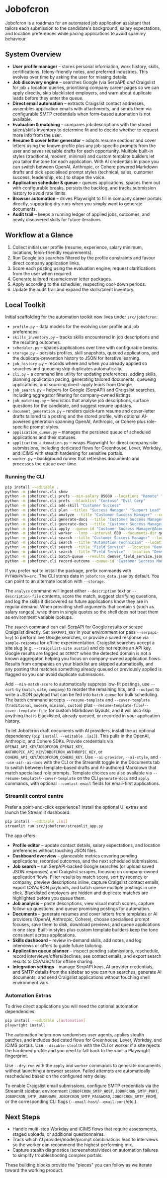 # Jobofcron

Jobofcron is a roadmap for an automated job application assistant that tailors each submission to the candidate's background, salary expectations, and location preferences while pacing applications to avoid spammy behaviour.

## System Overview
- **User profile manager** – stores personal information, work history, skills, certifications, felony-friendly notes, and preferred industries. This evolves over time by asking the user for missing details.
- **Job discovery engine** – searches Google (via SerpAPI) *and* Craigslist for job + location queries, prioritising company career pages so we can apply directly, skip blacklisted employers, and warn about duplicate leads before they enter the queue.
- **Direct email automation** – extracts Craigslist contact addresses, assembles application emails with attachments, and sends them via configurable SMTP credentials when form-based automation is not available.
- **Evaluation & matching** – compares job descriptions with the stored talent/skills inventory to determine fit and to decide whether to request more info from the user.
- **Resume & cover letter generator** – adapts resume sections and cover letters using the known profile plus any job-specific prompts from the user and saves reusable drafts for each opportunity. Multiple built-in styles (traditional, modern, minimal) and custom template builders let you tailor the tone for each application. With AI credentials in place you can switch between OpenAI, Anthropic, or Cohere powered Markdown drafts and pick specialised prompt styles (technical, sales, customer success, leadership, etc.) to shape the voice.
- **Application scheduler & queue** – queues applications, spaces them out with configurable breaks, persists the backlog, and tracks submission history to avoid rate limits.
- **Browser automation** – drives Playwright to fill in company career portals directly, supporting dry runs when you simply want to generate documents.
- **Audit trail** – keeps a running ledger of applied jobs, outcomes, and newly discovered skills for future iterations.

## Workflow at a Glance
1. Collect initial user profile (resume, experience, salary minimum, locations, felon-friendly requirements).
2. Run Google job searches filtered by the profile constraints and favour direct company application links.
3. Score each posting using the evaluation engine; request clarifications from the user when required.
4. Generate tailored resume/cover letter packages.
5. Apply according to the scheduler, respecting cool-down periods.
6. Update the audit trail and expand the skills/talent inventory.

## Local Toolkit

Initial scaffolding for the automation toolkit now lives under ``src/jobofcron``:

- ``profile.py`` – data models for the evolving user profile and job preferences.
- ``skills_inventory.py`` – tracks skills encountered in job descriptions and the resulting outcomes.
- ``scheduler.py`` – spaces applications over time with configurable breaks.
- ``storage.py`` – persists profiles, skill snapshots, queued applications, and the duplicate-prevention history to JSON for iterative learning.
- ``job_history.py`` – records where and when you already applied so searches and queueing skip duplicates automatically.
- ``cli.py`` – a command line utility for updating preferences, adding skills, planning application pacing, generating tailored documents, queueing applications, and sourcing direct-apply leads from Google.
- ``job_search.py`` – helpers for Google (SerpAPI) and Craigslist searches, including aggregator filtering for company-owned listings.
- ``job_matching.py`` – heuristics that analyse job descriptions, surface questions for the candidate, and suggest resume updates.
- ``document_generation.py`` – renders quick-turn resume and cover-letter drafts tailored to a posting and the stored profile, with optional AI-powered generation spanning OpenAI, Anthropic, or Cohere plus role-specific prompt styles.
- ``application_queue.py`` – manages the persisted queue of scheduled applications and their statuses.
- ``application_automation.py`` – wraps Playwright for direct company-site submissions, including dedicated flows for Greenhouse, Lever, Workday, and iCIMS with stealth hardening for sensitive portals.
- ``worker.py`` – background runner that refreshes documents and processes the queue over time.

### Running the CLI

```bash
pip install --editable .
python -m jobofcron.cli show
python -m jobofcron.cli prefs --min-salary 85000 --locations "Remote" "Austin, TX"
python -m jobofcron.cli prefs --blacklist "Contoso" "Evil Corp"
python -m jobofcron.cli add-skill "Customer Success"
python -m jobofcron.cli plan --titles "Success Manager" "Support Lead" --companies "Acme" "Globex"
python -m jobofcron.cli analyze --title "Customer Success Manager" --company "Acme" --location "Remote" --salary '$70,000 - $90,000' --description-file posting.txt
python -m jobofcron.cli generate-docs --title "Customer Success Manager" --company "Acme" --location "Remote" --salary '$70,000 - $90,000' --description-file posting.txt --output-dir generated_documents --enqueue --apply-at 2024-05-01T09:30 --apply-url https://careers.example.com/apply
python -m jobofcron.cli generate-docs --title "Customer Success Manager" --company "Acme" --location "Remote" --salary '$70,000 - $90,000' --description-file posting.txt --use-ai --ai-provider anthropic --ai-model claude-3-sonnet-20240229 --ai-style technical --output-dir generated_documents
python -m jobofcron.cli apply --queue-id "Customer Success Manager@Acme" --ai-docs --ai-provider cohere --ai-style customer_success --disable-stealth --dry-run
python -m jobofcron.cli worker --loop --interval 600 --documents-dir generated_documents
python -m jobofcron.cli search --title "Customer Success Manager" --location "Austin, TX" --limit 5 --direct-only --sample-response samples/serpapi_demo_response.json --verbose
python -m jobofcron.cli search --title "Automation Technician" --location "Portland" --provider craigslist --limit 10
python -m jobofcron.cli search --title "Field Service" --location "Denver" --min-match-score 70 --output denver_field_service.json
python -m jobofcron.cli search --title "Field Service" --location "Denver" --sort-by company --min-match-score 70
python -m jobofcron.cli batch-queue --results denver_field_service.json --start 2024-05-02T09:00 --interval-minutes 30 --resume-template modern --cover-template modern
python -m jobofcron.cli record-outcome --queue-id "Customer Success Manager@Acme" --outcome interview --note "Intro call completed" --skills "Customer Success" "SaaS onboarding"
```

If you prefer not to install the package, prefix commands with
``PYTHONPATH=src``. The CLI stores data in ``jobofcron_data.json`` by default.
You can point to an alternate location with ``--storage``.

The ``analyze`` command will ingest either ``--description`` text or
``--description-file`` contents, score the match, suggest clarifying questions,
and log the skills it discovered so future applications know they are in
regular demand. When providing shell arguments that contain ``$`` (such as
salary ranges), wrap them in single quotes so the shell does not treat them as
environment variable lookups.

The ``search`` command can call [SerpAPI](https://serpapi.com/) for Google
results *or* scrape Craigslist directly. Set ``SERPAPI_KEY`` in your environment
(or pass ``--serpapi-key``) to perform live Google searches, or provide a saved
response via ``--sample-response`` for offline experimentation. Craigslist
searches accept a site slug (e.g. ``--craigslist-site austin``) and do not
require an API key. Google results are tagged as ``DIRECT`` when the detected
domain is not a known aggregator, helping you focus on company-owned application
flows. Results from companies on your blacklist are skipped automatically, and
any posting that matches something already queued or previously applied is
flagged so you can avoid duplicate submissions.

Add ``--min-match-score`` to automatically suppress low-fit postings, use
``--sort-by`` (``match``, ``date``, ``company``) to reorder the remaining hits,
and ``--output`` to write a JSON payload that can be fed into ``batch-queue``
for bulk scheduling. The batch command accepts ``--resume-template`` and
``--cover-template`` (``traditional``, ``modern``, ``minimal``, ``custom``) plus
``--resume-template-file``/``--cover-template-file`` for custom Markdown
layouts, and it will also skip anything that is blacklisted, already queued, or
recorded in your application history.

To let Jobofcron draft documents with AI providers, install the ``ai`` optional
dependency (``pip install --editable .[ai]``). This pulls in the OpenAI,
Anthropic, and Cohere SDKs. Provide credentials via
``OPENAI_API_KEY``/``JOBOFCRON_OPENAI_KEY``,
``ANTHROPIC_API_KEY``/``JOBOFCRON_ANTHROPIC_KEY``, or
``COHERE_API_KEY``/``JOBOFCRON_COHERE_KEY``. Use ``--ai-provider``,
``--ai-style``, and ``--use-ai``/``--ai-docs`` with the CLI or the Streamlit
toggle in the Documents tab to switch between template-based drafts and
AI-authored Markdown that match specialised role prompts. Template choices are
also available via ``--resume-template``/``--cover-template`` on the CLI
``generate-docs`` and ``apply`` commands, with optional ``--contact-email``
fields for email-first applications.

### Streamlit control centre

Prefer a point-and-click experience? Install the optional UI extras and launch
the Streamlit dashboard:

```bash
pip install --editable .[ui]
streamlit run src/jobofcron/streamlit_app.py
```

The app offers:

- **Profile editor** – update contact details, salary expectations, and location
  preferences without touching JSON files.
- **Dashboard overview** – glanceable metrics covering pending applications,
  recorded outcomes, and the next scheduled submissions.
- **Job search** – run SerpAPI-backed Google searches (or upload saved JSON
  responses) and Craigslist scrapes, focusing on company-owned application flows.
  Filter results by match score, sort by recency or company, preview descriptions
  inline, capture Craigslist contact emails, export CSV/JSON payloads, and batch
  queue multiple postings in one click. Blacklisted employers are hidden and
  duplicate matches are highlighted before you queue them.
- **Job analysis** – paste descriptions, view visual match scores, capture
  follow-up questions, and queue promising postings for automation.
- **Documents** – generate resumes and cover letters from templates or AI
  providers (OpenAI, Anthropic, Cohere), choose specialised prompt focuses,
  save them to disk, download previews, and queue applications in one step.
  Built-in styles plus custom template builders keep the tone consistent across
  applications.
- **Skills dashboard** – review in-demand skills, add notes, and log interviews
  or offers to guide future tailoring.
- **Application queue planner** – inspect pending submissions, reschedule,
  record interviews/offers/declines, see contact emails, and export search
  results to CSV/JSON for offline sharing.
- **Integration settings** – manage SerpAPI keys, AI provider credentials, and
  SMTP details from the sidebar so you can run searches, generate AI documents,
  and send Craigslist applications without touching shell environment vars.

### Automation Extras

To drive direct applications you will need the optional automation dependencies:

```bash
pip install --editable .[automation]
playwright install
```

The automation helper now randomises user agents, applies stealth patches, and
includes dedicated flows for Greenhouse, Lever, Workday, and iCIMS portals. Use
``--disable-stealth`` with the CLI or worker if a site rejects the hardened
profile and you need to fall back to the vanilla Playwright fingerprint.

Use ``--dry-run`` with the ``apply`` and ``worker`` commands to generate
documents without launching a browser session. Failed attempts are automatically
rescheduled based on the configured retry delay.

To enable Craigslist email submissions, configure SMTP credentials via the
Streamlit sidebar, environment (``JOBOFCRON_SMTP_HOST``, ``JOBOFCRON_SMTP_PORT``,
``JOBOFCRON_SMTP_USERNAME``, ``JOBOFCRON_SMTP_PASSWORD``, ``JOBOFCRON_SMTP_FROM``),
or the corresponding CLI flags (``--email-host``/``--email-port``/etc.).

## Next Steps
- Handle multi-step Workday and iCIMS flows that require assessments, staged uploads, or additional questionnaires.
- Track which AI provider/model/prompt combinations lead to interviews so the worker can recommend the highest performing mix.
- Capture stealth diagnostics (screenshots/video) on automation failures to simplify troubleshooting complex portals.

These building blocks provide the "pieces" you can follow as we iterate toward the working product.
